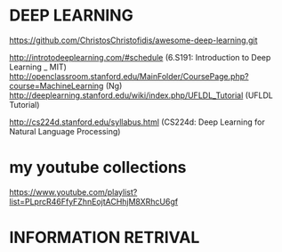 

# DEEP LEARNING #
https://github.com/ChristosChristofidis/awesome-deep-learning.git

http://introtodeeplearning.com/#schedule (6.S191: Introduction to Deep Learning _ MIT)
http://openclassroom.stanford.edu/MainFolder/CoursePage.php?course=MachineLearning (Ng)
http://deeplearning.stanford.edu/wiki/index.php/UFLDL_Tutorial (UFLDL Tutorial)

http://cs224d.stanford.edu/syllabus.html (CS224d: Deep Learning for Natural Language Processing)



# my youtube collections
https://www.youtube.com/playlist?list=PLprcR46FfyFZhnEojtACHhjM8XRhcU6gf

# INFORMATION RETRIVAL #
